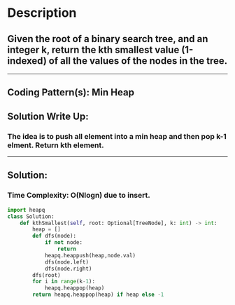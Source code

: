 # Description
## Given the root of a binary search tree, and an integer k, return the kth smallest value (1-indexed) of all the values of the nodes in the tree.
---
## Coding Pattern(s): Min Heap
## Solution Write Up:
### The idea is to push all element into a min heap and then pop k-1 elment. Return kth element.
---
## Solution:
### Time Complexity: O(Nlogn) due to insert.

```python
import heapq
class Solution:
    def kthSmallest(self, root: Optional[TreeNode], k: int) -> int:
        heap = []
        def dfs(node):
            if not node:
                return
            heapq.heappush(heap,node.val)
            dfs(node.left)
            dfs(node.right)
        dfs(root)
        for i in range(k-1):
            heapq.heappop(heap)
        return heapq.heappop(heap) if heap else -1
```
